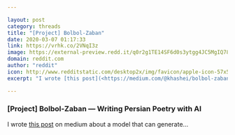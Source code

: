 ```yaml
---

layout: post
category: threads
title: "[Project] Bolbol-Zaban"
date: 2020-03-07 01:17:33
link: https://vrhk.co/2VNqI3z
image: https://external-preview.redd.it/q0r2g1TE14SF6d0s3ytgg4JC5MgIQ788IaEgvdMhNN4.jpg?width=1104&height=578.010471204&auto=webp&crop=1104:578.010471204,smart&s=5120f21e08cf1dacb09fa4373e6d944b309a6e29
domain: reddit.com
author: "reddit"
icon: http://www.redditstatic.com/desktop2x/img/favicon/apple-icon-57x57.png
excerpt: "I wrote [this post](<https://medium.com/@khashei/bolbol-zaban-writing-persian-poetry-with-ai-305f2c96c77>) on medium about a model that can generate..."

---
```


### [Project] Bolbol-Zaban — Writing Persian Poetry with AI

I wrote [this post](<https://medium.com/@khashei/bolbol-zaban-writing-persian-poetry-with-ai-305f2c96c77>) on medium about a model that can generate...
